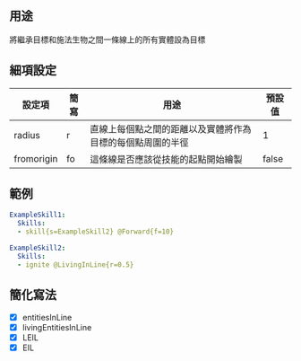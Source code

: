 ## 用途
將繼承目標和施法生物之間一條線上的所有實體設為目標


## 細項設定
| 設定項 | 簡寫   | 用途                      | 預設值 |
|-----------|-----------|----------------------------------------------------------------------|---------|
| radius    | r         | 直線上每個點之間的距離以及實體將作為目標的每個點周圍的半徑 | 1       |
| fromorigin| fo        | 這條線是否應該從技能的起點開始繪製         | false   |


## 範例
```yaml
ExampleSkill1:
  Skills:
  - skill{s=ExampleSkill2} @Forward{f=10}

ExampleSkill2:
  Skills:
  - ignite @LivingInLine{r=0.5}
```


## 簡化寫法
- [x] entitiesInLine
- [x] livingEntitiesInLine
- [x] LEIL
- [x] EIL